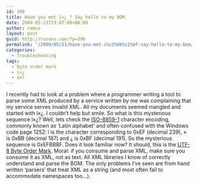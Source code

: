 ```yaml
---
id: 398
title: Have you met ï»¿ ? Say hello to my BOM
date: 2009-05-21T23:07:08+00:00
author: remus
layout: post
guid: http://rusanu.com/?p=398
permalink: '/2009/05/21/have-you-met-i%c2%bb%c2%bf-say-hello-to-my-bom/'
categories:
  - Troubleshooting
tags:
  - byte order mark
  - ï»¿
  - xml
---
```

I recently had to look at a problem where a programmer writing a tool to parse some XML produced by a service written by me was complaining that my service serves invalid XML. All my documents seemed mangled and started with &#239;&#187;&#191;. I couldn&#8217;t help but smile. So what is this mysterious sequence &#239;&#187;&#191;? Well, lets check the <a href="http://en.wikipedia.org/wiki/ISO_8859-1" target="_blank">ISO-8859-1</a> character encoding, commonly known as &#8216;Latin alphabet&#8217; and often confused with the Windows code page 1252: &#239; is the character corresponding to 0xEF (decimal 239), &#187; is 0xBB (decimal 187) and &#191; is 0xBF (decimal 191). So the mysterious sequence is 0xEFBBBF. Does it look familiar now? It should, this is the <a href="http://en.wikipedia.org/wiki/Byte-order_mark" target="_blank">UTF-8 Byte Order Mark</a>. Moral: if you consume and parse XML, make sure you consume it as XML, not as text. All XML libraries I know of correctly understand and parse the BOM. The only problems I&#8217;ve seen are from hand written &#8216;parsers&#8217; that treat XML as a string (and most often fail to accommodate namespaces too&#8230;).